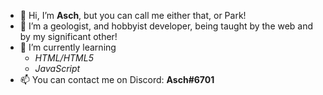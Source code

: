 - 👋 Hi, I’m **Asch**, but you can call me either that, or Park!
- 👀 I’m a geologist, and hobbyist developer, being taught by the web and by my significant other!
- 🌱 I’m currently learning
    - *HTML/HTML5*
    - *JavaScript*
- 📫 You can contact me on Discord: **Asch#6701**

<!---
AschBanks/AschBanks is a ✨ special ✨ repository because its `README.md` (this file) appears on your GitHub profile.
You can click the Preview link to take a look at your changes.
--->
